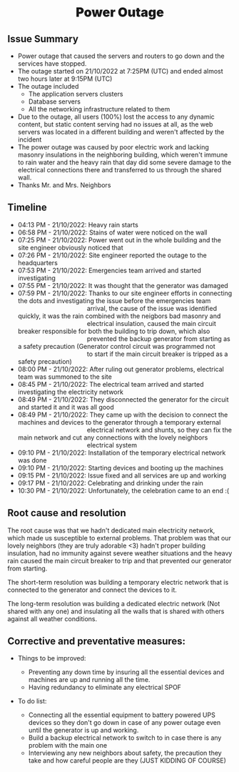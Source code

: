 <H1 style="text-align: center; border: 0; font-weight: 900;">Power Outage</H1>

## Issue Summary
- Power outage that caused the servers and routers to go down and the services have stopped.
- The outage started on 21/10/2022 at 7:25PM (UTC) and ended almost two hours later at 9:15PM (UTC)
- The outage included 
    - The application servers clusters
    - Database servers
    - All the networking infrastructure related to them
- Due to the outage, all users (100%) lost the access to any dynamic content, but static content serving had no issues at all, as the web servers was located in a different building and weren't affected by the incident
- The power outage was caused by poor electric work and lacking masonry insulations in the neighboring building, which weren't immune to rain water and the heavy rain that day did some severe damage to the electrical connections there and transferred to us through the shared wall.
- Thanks Mr. and Mrs. Neighbors

## Timeline
- 04:13 PM - 21/10/2022: Heavy rain starts<br>
- 06:58 PM - 21/10/2022: Stains of water were noticed on the wall<br>
- 07:25 PM - 21/10/2022: Power went out in the whole building and the site engineer obviously noticed that<br>
- 07:26 PM - 21/10/2022: Site engineer reported the outage to the headquarters<br>
- 07:53 PM - 21/10/2022: Emergencies team arrived and started investigating<br>
- 07:55 PM - 21/10/2022: It was thought that the generator was damaged<br>
- 07:59 PM - 21/10/2022: Thanks to our site engineer efforts in connecting the dots and investigating the issue before the emergencies team<br>
    &emsp; &emsp; &emsp; &emsp; &emsp; &emsp; &emsp; &emsp; &ensp;
    arrival, the cause of the issue was identified quickly, it was the rain combined with the neigbors bad masonry and<br>
    &emsp; &emsp; &emsp; &emsp; &emsp; &emsp; &emsp; &emsp; &ensp;
    electrical insulation, caused the main circuit breaker responsible for both the building to trip down, which also<br>
    &emsp; &emsp; &emsp; &emsp; &emsp; &emsp; &emsp; &emsp; &ensp;
    prevented the backup generator from starting as a safety precaution (Generator control circuit was programmed not<br>
    &emsp; &emsp; &emsp; &emsp; &emsp; &emsp; &emsp; &emsp; &ensp;
    to start if the main circuit breaker is tripped as a safety precaution)<br>
- 08:00 PM - 21/10/2022: After ruling out generator problems, electrical team was summoned to the site<br>
- 08:45 PM - 21/10/2022: The electrical team arrived and started investigating the electricity network<br>
- 08:49 PM - 21/10/2022: They disconnected the generator for the circuit and started it and it was all good<br>
- 08:49 PM - 21/10/2022: They came up with the decision to connect the machines and devices to the generator through a temporary external<br>
    &emsp; &emsp; &emsp; &emsp; &emsp; &emsp; &emsp; &emsp; &ensp;
    electrical network and shunts, so they can fix the main network and cut any connections with the lovely neighbors<br>
    &emsp; &emsp; &emsp; &emsp; &emsp; &emsp; &emsp; &emsp; &ensp;
    electrical system<br>
- 09:10 PM - 21/10/2022: Installation of the temporary electrical network was done<br>
- 09:10 PM - 21/10/2022: Starting devices and booting up the machines<br>
- 09:15 PM - 21/10/2022: Issue fixed and all services are up and working<br>
- 09:17 PM - 21/10/2022: Celebrating and drinking under the rain<br>
- 10:30 PM - 21/10/2022: Unfortunately, the celebration came to an end :(<br>

## Root cause and resolution
The root cause was that we hadn't dedicated main electricity network, which made us susceptible to external problems. That problem was that our lovely neighbors (they are truly adorable <3) hadn't proper building insulation, had no immunity against severe weather situations and the heavy rain caused the main circuit breaker to trip and that prevented our generator from starting.

The short-term resolution was building a temporary electric network that is connected to the generator and connect the devices to it.

The long-term resolution was building a dedicated electric network (Not shared with any one) and insulating all the walls that is shared with others against all weather conditions.

## Corrective and preventative measures:
- Things to be improved:
    - Preventing any down time by insuring all the essential devices and machines are up and running all the time.
    - Having redundancy to eliminate any electrical SPOF 

- To do list:
    - Connecting all the essential equipment to battery powered UPS devices so they don't go down in case of any power outage even until the generator is up and working.
    - Build a backup electrical network to switch to in case there is any problem with the main one
    - Interviewing any new neighbors about safety, the precaution they take and how careful people are they (JUST KIDDING OF COURSE)

